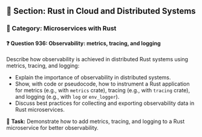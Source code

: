## 📘 Section: Rust in Cloud and Distributed Systems
### 🔹 Category: Microservices with Rust
#### ❓ Question 936: Observability: metrics, tracing, and logging

Describe how observability is achieved in distributed Rust systems using metrics, tracing, and logging:

- Explain the importance of observability in distributed systems.
- Show, with code or pseudocode, how to instrument a Rust application for metrics (e.g., with `metrics` crate), tracing (e.g., with `tracing` crate), and logging (e.g., with `log` or `env_logger`).
- Discuss best practices for collecting and exporting observability data in Rust microservices.

🔧 **Task:** Demonstrate how to add metrics, tracing, and logging to a Rust microservice for better observability.

